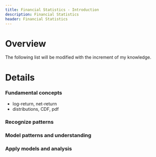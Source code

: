 ```yaml
---
title: Financial Statistics - Introduction
description: Financial Statistics
header: Financial Statistics
---
```

# Overview

The following list will be modified with the increment of my knowledge.

# Details

### Fundamental concepts

* log-return, net-return
* distributions, CDF, pdf

### Recognize patterns

### Model patterns and understanding

### Apply models and analysis

